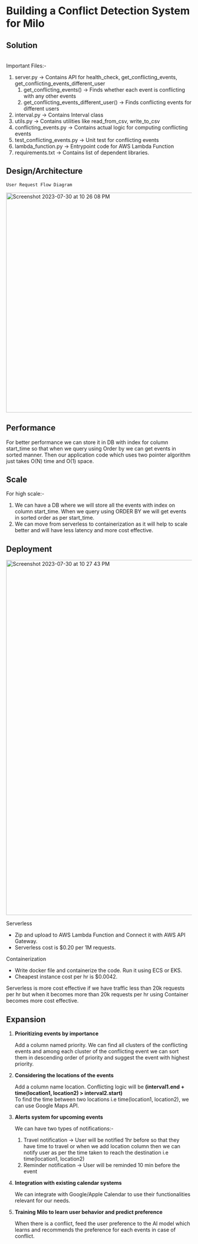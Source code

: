 # Building a Conflict Detection System for Milo

## Solution
<br>
    Important Files:-
<ol>
<li>server.py -> Contains API for health_check, get_conflicting_events, get_conflicting_events_different_user
<ol>
<li>get_conflicting_events() -> Finds whether each event is conflicting with any other events</li>
<li>get_conflicting_events_different_user() -> Finds conflicting events for different users</li>
</ol></li>
<li>interval.py -> Contains Interval class</li>
<li>utils.py -> Contains utilities like read_from_csv, write_to_csv</li>
<li>conflicting_events.py -> Contains actual logic for computing conflicting events</li>
<li>test_conflicting_events.py -> Unit test for conflicting events</li>
<li>lambda_function.py -> Entrypoint code for AWS Lambda Function</li>
<li>requirements.txt -> Contains list of dependent libraries.</li>
</ol>

## Design/Architecture
    User Request Flow Diagram
<img width="595" alt="Screenshot 2023-07-30 at 10 26 08 PM" src="https://github.com/CKBCoder/Milo_Readme/assets/1657417/6a540fd6-254b-4674-81b8-196e348f3f59">

## Performance
<p>For better performance we can store it in DB with index for column start_time so that when we query using Order by we can get events in sorted manner. Then our application code which uses two pointer algorithm just takes O(N) time and O(1) space.
</p>

## Scale
<p>For high scale:-
<ol>
<li>We can have a DB where we will store all the events with index on column start_time. When we query using ORDER BY we will get events in sorted order as per start_time.</li>
<li>We can move from serverless to containerization as it will help to scale better and will have less latency and more cost effective.</li>
</ol>
</p>

## Deployment
<img width="961" alt="Screenshot 2023-07-30 at 10 27 43 PM" src="https://github.com/CKBCoder/Milo_Readme/assets/1657417/54d7f0ed-ff53-4991-9980-c7bfda615162">
<p>
    Serverless
	<ul>
        <li>Zip and upload to AWS Lambda Function and Connect it with AWS API Gateway.</li>
        <li>Serverless cost is $0.20 per 1M requests.</li>
	</ul>
    Containerization
<ul>
        <li>Write docker file and containerize the code. Run it using ECS or EKS.</li>
        <li>Cheapest instance cost per hr is $0.0042.</li>
</ul>
 </p>
<p>
Serverless is more cost effective if we have traffic less than 20k requests per hr but when it becomes more than 20k requests per hr using Container becomes more cost effective.
</p>

## Expansion
<ol>
<li>
<b>Prioritizing events by importance</b>
<p>Add a column named priority. We can find all clusters of the conflicting events and among each cluster of the conflicting event we can sort them in descending order of priority and suggest the event with highest priority.
</p>
</li>

<li>
<b>Considering the locations of the events</b>
<p>Add a column name location. Conflicting logic will be <strong>(interval1.end + time(location1, location2) > interval2.start)</strong>
	<br>To find the time between two locations i.e time(location1, location2), we can use Google Maps API.
</p>
</li>

<li>
<b>Alerts system for upcoming events</b>
<p>We can have two types of notifications:-
<ol>
<li>Travel notification -> User will be notified 1hr before so that they have time to travel or when we add location column then we can notify user as per the time taken to reach the destination i.e time(location1, location2)</li>
<li>Reminder notification -> User will be reminded 10 min before the event</li>
</ol></p>
</li>

<li>
<b>Integration with existing calendar systems</b>
<p>We can integrate with Google/Apple Calendar to use their functionalities relevant for our needs.
</p>
</li>

<li>
<b>Training Milo to learn user behavior and predict preference</b>
<p>When there is a conflict, feed the user preference to the AI model which learns and recommends the preference for each events in case of conflict.
</p>
</li>
</ol>
